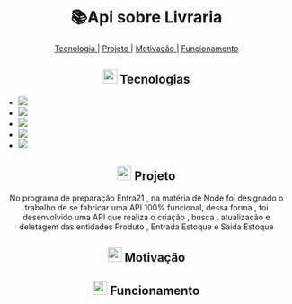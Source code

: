 <h1 align="center">   📚Api sobre Livraria</h1>

<p align="center">
 <a href="#-Sobre"> Tecnologia </a>   |    <a href="#-Sobre"> Projeto </a>   |   <a href="#-Motivação"> Motivação </a>   |   <a href="#-Funcionamento"> Funcionamento </a> 
</p>
  
 <h2 align="center"> <img src="https://cdn-icons-png.flaticon.com/512/3064/3064889.png" width="25" padding="0"> Tecnologias</h2>
<ul>
 <li><img src="https://img.shields.io/badge/JavaScript-323330?style=for-the-badge&logo=javascript&logoColor=F7DF1E" > </li>
  <li><img src="https://img.shields.io/badge/MySQL-005C84?style=for-the-badge&logo=mysql&logoColor=white" > </li>
   <li><img src="https://img.shields.io/badge/Node%20js-339933?style=for-the-badge&logo=nodedotjs&logoColor=white" > </li>
  <li><img src="https://img.shields.io/badge/npm-CB3837?style=for-the-badge&logo=npm&logoColor=white" > </li>
 <li><img src="https://img.shields.io/badge/Sequelize-52B0E7?style=for-the-badge&logo=Sequelize&logoColor=white" > </li>
</ul>


<h2 align="center"> <img src="https://cdn-icons-png.flaticon.com/512/1317/1317626.png" width="25" padding="0"> Projeto</h2>
<p align="center">No programa de preparação Entra21 , na matéria de Node foi designado
    o trabalho de se fabricar uma API 100% funcional, dessa forma , foi desenvolvido uma API que realiza o criação , 
    busca , atualização e deletagem das entidades Produto , Entrada Estoque e Saida Estoque   </p>


<h2 align="center"><img src="https://cdn-icons-png.flaticon.com/512/7224/7224338.png" width="25" padding="0"> Motivação</h2>
<p align="center">  </p>

<h2 align="center"><img src="https://cdn-icons-png.flaticon.com/512/4370/4370707.png" width="25" padding="0"> Funcionamento</h2>

